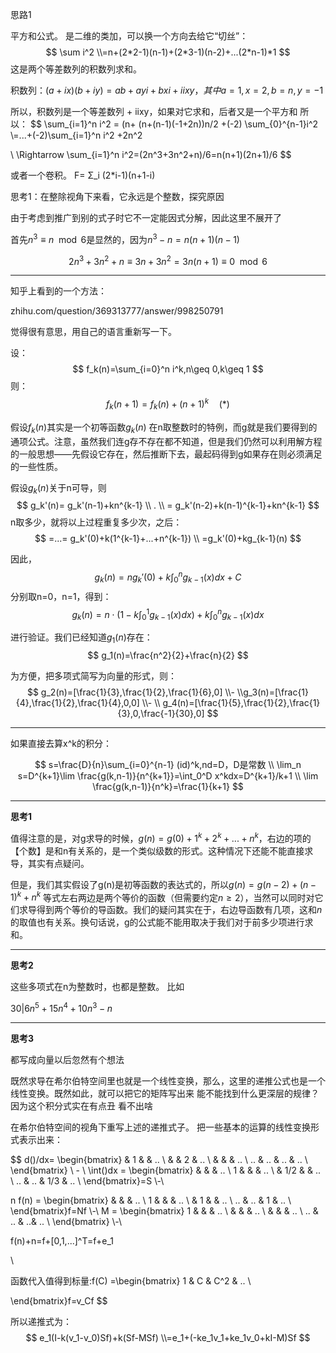 思路1


平方和公式。
是二维的类加，可以换一个方向去给它“切丝”：
$$
\sum i^2
\\=n+(2*2-1)(n-1)+(2*3-1)(n-2)+...(2*n-1)*1
$$
这是两个等差数列的积数列求和。

积数列：$(a+ix)(b+iy)=ab+ay i+bx i +iixy，其中a=1 , x=2 ,b=n , y= -1$
	
所以，积数列是一个等差数列 + iixy，如果对它求和，后者又是一个平方和
所以：
$$
\sum_{i=1}^n i^2 = (n+ (n+(n-1)(-1+2n))n/2 +(-2) \sum_{0}^{n-1}i^2
\\=...+(-2)\sum_{i=1}^n i^2 +2n^2

\\ \Rightarrow \sum_{i=1}^n i^2=(2n^3+3n^2+n)/6=n(n+1)(2n+1)/6
$$




或者一个卷积。
F= Σ_i (2*i-1)(n+1-i)


思考1：在整除视角下来看，它永远是个整数，探究原因

由于考虑到推广到别的式子时它不一定能因式分解，因此这里不展开了


首先$n^3\equiv n \mod 6$是显然的，因为$n^3-n=n(n+1)(n-1)$


$$
2n^3+3n^2+n\equiv 3n+3n^2=3n(n+1)\equiv 0 \mod 6
$$

---

知乎上看到的一个方法：

zhihu.com/question/369313777/answer/998250791

觉得很有意思，用自己的语言重新写一下。

设：
$$
f_k(n)=\sum_{i=0}^n  i^k,n\geq 0,k\geq 1
$$
则：
$$
f_k(n+1)=f_k(n)+(n+1)^k\quad(*)
$$


假设$f_k(n)$其实是一个初等函数$g_k(n)$ 在n取整数时的特例，而g就是我们要得到的通项公式。注意，虽然我们连g存不存在都不知道，但是我们仍然可以利用解方程的一般思想——先假设它存在，然后推断下去，最起码得到g如果存在则必须满足的一些性质。




假设$g_k(n)$关于n可导，则
$$
g_k'(n)= g_k'(n-1)+kn^{k-1}
\\ . \\
= g_k'(n-2)+k(n-1)^{k-1}+kn^{k-1}
$$
n取多少，就将以上过程重复多少次，之后：
$$
=...= g_k'(0)+k(1^{k-1}+...+n^{k-1})
\\
=g_k'(0)+kg_{k-1}(n)
$$


​因此，
$$
 g_k(n)=ng_k'(0)+k\int_0^n g_{k-1}(x)dx+C
$$
分别取n=0，n=1，得到：
$$
g_k(n)=n\cdot (1-k\int^1_0 g_{k-1}(x)dx)+k\int_0^n g_{k-1}(x)dx
$$

进行验证。我们已经知道$g_1(n)$存在：
$$
g_1(n)=\frac{n^2}{2}+\frac{n}{2}
$$

为方便，把多项式简写为向量的形式，则：
$$
g_2(n)=[\frac{1}{3},\frac{1}{2},\frac{1}{6},0]
\\-
\\g_3(n)=[\frac{1}{4},\frac{1}{2},\frac{1}{4},0,0]
\\-
\\
g_4(n)=[\frac{1}{5},\frac{1}{2},\frac{1}{3},0,\frac{-1}{30},0]
$$

---

如果直接去算x^k的积分：

$$
s=\frac{D}{n}\sum_{i=0}^{n-1} (id)^k,nd=D，D是常数
\\ \lim_n s=D^{k+1}\lim \frac{g(k,n-1)}{n^{k+1}}=\int_0^D x^kdx=D^{k+1}/k+1
\\ \lim \frac{g(k,n-1)}{n^k}=\frac{1}{k+1}
$$

---
**思考1**

​值得注意的是，对g求导的时候，$g(n)=g(0)+1^k+2^k+...+n^k$，右边的项的【个数】是和n有关系的，是一个类似级数的形式。这种情况下还能不能直接求导，其实有点疑问。

但是，我们其实假设了g(n)是初等函数的表达式的，所以$g(n)=g(n-2)+(n-1)^k+n^k$
等式左右两边是两个等价的函数（但需要约定$n\geq2$），当然可以同时对它们求导得到两个等价的导函数。我们的疑问其实在于，右边导函数有几项，这和$n$的取值也有关系。换句话说，g的公式能不能用取决于我们对于前多少项进行求和。

---
**思考2**

这些多项式在n为整数时，也都是整数。
比如

$30|6n^5+15n^4+10n^3-n$

---
**思考3**

都写成向量以后忽然有个想法

既然求导在希尔伯特空间里也就是一个线性变换，那么，这里的递推公式也是一个线性变换。既然如此，就可以把它的矩阵写出来
能不能找到什么更深层的规律？因为这个积分式实在有点丑 看不出啥


在希尔伯特空间的视角下重写上述的递推式子。
把一些基本的运算的线性变换形式表示出来：

$$
d()/dx=
\begin{bmatrix}
     & 1 &  & .. \\
     &  & 2 & .. \\
     &  &  & .. \\
    .. & .. & .. & .. \\
\end{bmatrix}
\\ - \\
\int()dx =
\begin{bmatrix}
     &  &  & .. \\
    1 &  &  & .. \\
     & 1/2 &  & .. \\
    .. & .. & 1/3 & .. \\
\end{bmatrix}=S
\\-\\

n f(n) =
\begin{bmatrix}
     &  &  & .. \\
    1 &  &  & .. \\
     & 1 &  & .. \\
    .. & .. & 1 & .. \\
\end{bmatrix}f=Nf
\\-\\
M =
\begin{bmatrix}
    1 &  &  & .. \\
     &  &  & .. \\
     &  &  & .. \\
    .. & .. & ..& .. \\
\end{bmatrix}
\\-\\

f(n)+n=f+[0,1,...]^T=f+e_1


\\

函数代入值得到标量:f(C)
=\begin{bmatrix}
    1 & C & C^2 & .. \\

\end{bmatrix}f=v_Cf
$$

所以递推式为：
$$
e_1(I-k(v_1-v_0)Sf)+k(Sf-MSf)
\\=e_1+(-ke_1v_1+ke_1v_0+kI-M)Sf
$$

